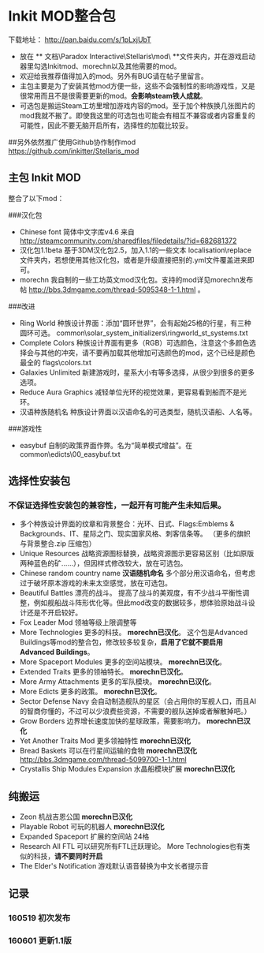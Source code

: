 # Inkit MOD整合包

下载地址： http://pan.baidu.com/s/1pLxjUbT 

* 放在 ** 文档\Paradox Interactive\Stellaris\mod\ **文件夹内，并在游戏启动器里勾选Inkitmod、morechn以及其他需要的mod。
* 欢迎给我推荐值得加入的mod。另外有BUG请在帖子里留言。
* 主包主要是为了安装其他mod方便一些，这些不会强制性的影响游戏性，又是很常用而且不是很需要更新的mod。**会影响steam铁人成就**。
* 可选包是搬运Steam工坊里增加游戏内容的mod。至于加个种族换几张图片的mod我就不搬了。即使我这里的可选包也可能会有相互不兼容或者内容重复的可能性，因此不要无脑开启所有，选择性的加载比较妥。


##另外依然推广使用Github协作制作mod
https://github.com/inkitter/Stellaris_mod 

## 主包 Inkit MOD
整合了以下mod：

###汉化包
* Chinese font  简体中文字库v4.6  来自 http://steamcommunity.com/sharedfiles/filedetails/?id=682681372
* 汉化包1.1beta  基于3DM汉化包2.5，加入1.1的一些文本  localisation\replace 文件夹内，若想使用其他汉化包，或者是升级直接把别的.yml文件覆盖进来即可。
* morechn   我自制的一些工坊英文mod汉化包。支持的mod详见morechn发布帖 http://bbs.3dmgame.com/thread-5095348-1-1.html 。

###改进
* Ring World   种族设计界面：添加“圆环世界”，会有起始25格的行星，有三种圆环可选。 common\solar_system_initializers\ringworld_st_systems.txt
* Complete Colors  种族设计界面有更多（RGB）可选颜色，注意这个多颜色选择会与其他的冲突，请不要再加载其他增加可选颜色的mod，这个已经是颜色最全的 flags\colors.txt
* Galaxies Unlimited  新建游戏时，星系大小有等多选择，从很少到很多的更多选项。
* Reduce Aura Graphics  减轻单位光环的视觉效果，更容易看到船而不是光环。
* 汉语种族随机名  种族设计界面以汉语命名的可选类型，随机汉语船、人名等。

###游戏性
* easybuf 自制的政策界面作弊。名为“简单模式增益”。在 common\edicts\00_easybuf.txt

## 选择性安装包
### 不保证选择性安装包的兼容性，一起开有可能产生未知后果。
* 多个种族设计界面的纹章和背景整合：光环、日式、Flags:Emblems & Backgrounds、IT、星际之门、现实国家风格、刺客信条等。 （更多的旗帜与背景整合.zip 压缩包）
* Unique Resources 战略资源图标替换，战略资源图示更容易区别（比如原版两种蓝色的矿……），但因样式修改较大，放在可选包。
* Chinese random country name **汉语随机命名** 多个部分用汉语命名，但考虑过于破坏原本游戏的未来太空感觉，放在可选包。
* Beautiful Battles  漂亮的战斗。 提高了战斗的美观度，有不少战斗平衡性调整，例如舰船战斗阵形优化等。但此mod改变的数据较多，想体验原始战斗设计还是不开启较好。
* Fox Leader Mod 领袖等级上限调整等
* More Technologies  更多的科技。 __morechn已汉化__。   这个包是Advanced Buildings等mod的整合包，修改较多较复杂，**启用了它就不要启用Advanced Buildings**。
* More Spaceport Modules  更多的空间站模块。 __morechn已汉化__。
* Extended Traits  更多的领袖特长。  __morechn已汉化__。
* More Army Attachments  更多的军队模块。  __morechn已汉化__。
* More Edicts  更多的政策。  __morechn已汉化__。
* Sector Defense Navy  会自动制造舰队的星区（会占用你的军舰人口，而且AI的智商你懂的，不过可以少浪费些资源，不需要的舰队送掉或者解散掉吧。） 
* Grow Borders  边界增长速度加快的星球政策，需要影响力。  __morechn已汉化__
* Yet Another Traits Mod 更多领袖特性 __morechn已汉化__
* Bread Baskets 可以在行星间运输的食物 __morechn已汉化__ http://bbs.3dmgame.com/thread-5099700-1-1.html
* Crystallis Ship Modules Expansion 水晶船模块扩展 __morechn已汉化__

## 纯搬运
* Zeon 机战吉恩公国  __morechn已汉化__
* Playable Robot 可玩的机器人 __morechn已汉化__
* Expanded Spaceport 扩展的空间站 24格
* Research All FTL  可以研究所有FTL迁跃理论。   More Technologies也有类似的科技，**请不要同时开启**
* The Elder's Notification 游戏默认语音替换为中文长者提示音

## 记录

### 160519 初次发布
### 160601 更新1.1版